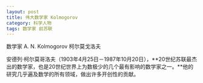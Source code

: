```yaml
---
layout: post
title: 伟大数学家 Kolmogorov
category: 科学人物
tags: 数学家 前苏联
---
```



数学家 A. N. Kolmogorov 柯尔莫戈洛夫

安德列·柯尔莫哥洛夫（1903年4月25日－1987年10月20日），**20世纪苏联最杰出的数学家，也是20世纪世界上为数极少的几个最有影响的数学家之一。**他的研究几乎遍及数学的所有领域，做出许多开创性的贡献。
